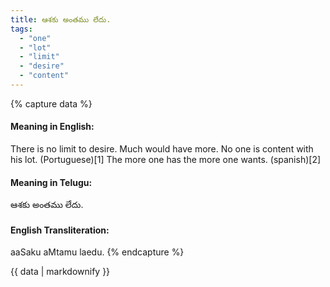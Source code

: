 ```yaml
---
title: ఆశకు అంతము లేదు.
tags:
  - "one"
  - "lot"
  - "limit"
  - "desire"
  - "content"
---
```


{% capture data %}
#### Meaning in English:
There is no limit to desire.
Much would have more.
No one is content with his lot. (Portuguese)[1]
The more one has the more one wants. (spanish)[2]

#### Meaning in Telugu:
ఆశకు అంతము లేదు.

#### English Transliteration:
aaSaku aMtamu laedu.
{% endcapture %}

<div class="notice">{{ data | markdownify }}</div>

